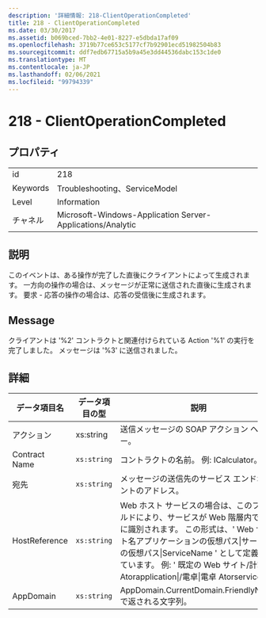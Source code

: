 ```yaml
---
description: '詳細情報: 218-ClientOperationCompleted'
title: 218 - ClientOperationCompleted
ms.date: 03/30/2017
ms.assetid: b069bced-7bb2-4e01-8227-e5dbda17af09
ms.openlocfilehash: 3719b77ce653c5177cf7b92901ecd51982504b83
ms.sourcegitcommit: ddf7edb67715a5b9a45e3dd44536dabc153c1de0
ms.translationtype: MT
ms.contentlocale: ja-JP
ms.lasthandoff: 02/06/2021
ms.locfileid: "99794339"
---
```

# <a name="218---clientoperationcompleted"></a>218 - ClientOperationCompleted

## <a name="properties"></a>プロパティ  
  
|||  
|-|-|  
|id|218|  
|Keywords|Troubleshooting、ServiceModel|  
|Level|Information|  
|チャネル|Microsoft-Windows-Application Server-Applications/Analytic|  
  
## <a name="description"></a>説明  

 このイベントは、ある操作が完了した直後にクライアントによって生成されます。 一方向の操作の場合は、メッセージが正常に送信された直後に生成されます。 要求 - 応答の操作の場合は、応答の受信後に生成されます。  
  
## <a name="message"></a>Message  

 クライアントは '%2' コントラクトと関連付けられている Action '%1' の実行を完了しました。 メッセージは '%3' に送信されました。  
  
## <a name="details"></a>詳細  
  
|データ項目名|データ項目の型|説明|  
|--------------------|--------------------|-----------------|  
|アクション|xs:string|送信メッセージの SOAP アクション ヘッダー。|  
|Contract Name|`xs:string`|コントラクトの名前。 例: ICalculator。|  
|宛先|`xs:string`|メッセージの送信先のサービス エンドポイントのアドレス。|  
|HostReference|`xs:string`|Web ホスト サービスの場合は、このフィールドにより、サービスが Web 階層内で一意に識別されます。 この形式は、' Web サイト名アプリケーションの仮想パス&#124;サービスの仮想パス&#124;ServiceName ' として定義されています。 例: ' 既定の Web サイト/計算 Atorapplication&#124;/電卓&#124;電卓 Atorservice '。|  
|AppDomain|`xs:string`|AppDomain.CurrentDomain.FriendlyName で返される文字列。|
